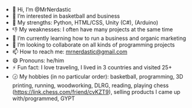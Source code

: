 - 👋 Hi, I’m @MrNerdastic
- 👀 I’m interested in basketball and business
- 💪 My strengths: Python, HTML/CSS, Unity (C#), (Arduino)
- 👎 My weaknesses: I often have many projects at the same time
- 🌱 I’m currently learning how to run a business and organic marketing
- 💞️ I’m looking to collaborate on all kinds of programming projects
- 📫 How to reach me: mrnerdastic@gmail.com
- 😄 Pronouns: he/him
- ⚡ Fun fact: I love traveling, I lived in 3 countries and visited 25+
- 🕝 My hobbies (in no particular order): basketball, programming, 3D printing, running, woodworking, DLRG, reading, playing chess (https://link.chess.com/friend/cvKZT9), selling products I came up with/programmed, GYPT
